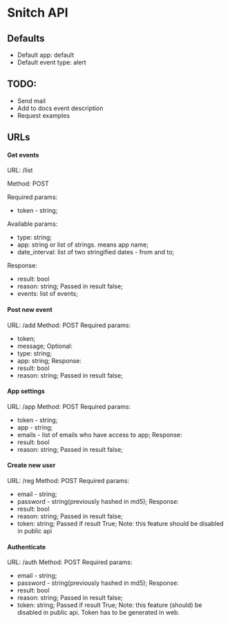 # Snitch API

## Defaults
- Default app: default
- Default event type: alert

## TODO:
- Send mail
- Add to docs event description
- Request examples

## URLs

#### Get events
URL: /list

Method: POST

Required params:
- token - string;

Available params:
- type: string;
- app: string or list of strings. means app name;
- date_interval: list of two stringified dates - from and to;

Response:
- result: bool
- reason: string; Passed in result false;
- events: list of events;

#### Post new event
URL: /add
Method: POST
Required params:
- token;
- message;
Optional:
- type: string;
- app: string;
Response:
- result: bool
- reason: string; Passed in result false;

#### App settings
URL: /app
Method: POST
Required params:
- token - string;
- app - string;
- emails - list of emails who have access to app;
Response:
- result: bool
- reason: string; Passed in result false;

#### Create new user
URL: /reg
Method: POST
Required params:
- email - string;
- password - string(previously hashed in md5);
Response:
- result: bool
- reason: string; Passed in result false;
- token: string; Passed if result True;
Note: this feature should be disabled in public api

#### Authenticate
URL: /auth
Method: POST
Required params:
- email - string;
- password - string(previously hashed in md5);
Response:
- result: bool
- reason: string; Passed in result false;
- token: string; Passed if result True;
Note: this feature (should) be disabled in public api.
Token has to be generated in web.